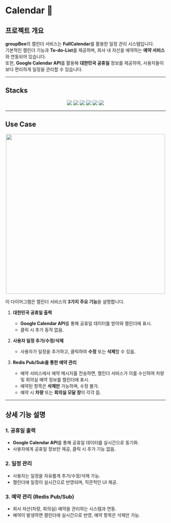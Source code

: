 # Calendar 📅

## 프로젝트 개요
**groupBee**의 캘린더 서비스는 **FullCalendar**를 활용한 일정 관리 시스템입니다.  
기본적인 캘린더 기능과 **To-do-List**를 제공하며, 회사 내 자산을 예약하는 **예약 서비스**와 연동되어 있습니다.  
또한, **Google Calendar API**를 활용해 **대한민국 공휴일** 정보를 제공하여, 사용자들이 보다 편리하게 일정을 관리할 수 있습니다.

---

## Stacks
<p align="center">
    <img src="https://img.shields.io/badge/Redis-DC382D?style=flat-square&logo=redis&logoColor=white"/>
    <img src="https://img.shields.io/badge/Google_Calendar_API-4285F4?style=flat-square&logo=google-calendar&logoColor=white"/>
    <img src="https://img.shields.io/badge/JPA_Hibernate-59666C?style=flat-square&logo=hibernate&logoColor=white"/>
    <img src="https://img.shields.io/badge/Spring_Cloud_OpenFeign-6DB33F?style=flat-square&logo=spring&logoColor=white"/>
    <img src="https://img.shields.io/badge/Swagger-85EA2D?style=flat-square&logo=swagger&logoColor=black"/>
    <img src="https://img.shields.io/badge/PostgreSQL-4169E1?style=flat-square&logo=postgresql&logoColor=white"/>
</p>

---

## Use Case
<p align="center">
    <img src="https://github.com/user-attachments/assets/7728b65d-ac5b-4038-81c0-fb6c92617c8c" width="500"/>
</p>

이 다이어그램은 캘린더 서비스의 **3가지 주요 기능**을 설명합니다.

1. **대한민국 공휴일 출력**
    - **Google Calendar API**를 통해 공휴일 데이터를 받아와 캘린더에 표시.
    - 클릭 시 추가 동작 없음.

2. **사용자 일정 추가/수정/삭제**
    - 사용자가 일정을 추가하고, 클릭하여 **수정** 또는 **삭제**할 수 있음.

3. **Redis Pub/Sub을 통한 예약 관리**
    - 예약 서비스에서 예약 메시지를 전송하면, 캘린더 서비스가 이를 수신하여 차량 및 회의실 예약 정보를 캘린더에 표시.
    - 예약된 항목은 **삭제만** 가능하며, 수정 불가.
    - 예약 시 **차량** 또는 **회의실 모달 창**이 각각 뜸.

---

## 상세 기능 설명

### 1. 공휴일 출력
- **Google Calendar API**를 통해 공휴일 데이터를 실시간으로 동기화.
- 사용자에게 공휴일 정보만 제공, 클릭 시 추가 기능 없음.

### 2. 일정 관리
- 사용자는 일정을 자유롭게 추가/수정/삭제 가능.
- 캘린더에 일정이 실시간으로 반영되며, 직관적인 UI 제공.

### 3. 예약 관리 (Redis Pub/Sub)
- 회사 자산(차량, 회의실) 예약을 관리하는 시스템과 연동.
- 예약이 발생하면 캘린더에 실시간으로 반영, 예약 항목은 삭제만 가능.

